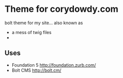 Theme for corydowdy.com
====
bolt theme for my site... 
also known as  
* a mess of twig files
* 

Uses
-----
* Foundation 5 http://foundation.zurb.com/
* Bolt CMS http://bolt.cm/

